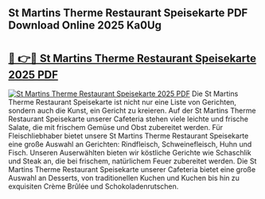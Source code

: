 ## St Martins Therme Restaurant Speisekarte PDF Download Online 2025 Ka0Ug

# <h2><a href="http://gc6ltgh.nevu.top/?p=St+Martins+Therme+Restaurant+Speisekarte">🔗 👉🔴 St Martins Therme Restaurant Speisekarte 2025 PDF</a></h2>

[![St Martins Therme Restaurant Speisekarte 2025 PDF](https://i.imgur.com/dBaPXMq.png)](http://gc6ltgh.nevu.top/?p=St+Martins+Therme+Restaurant+Speisekarte)
Die St Martins Therme Restaurant Speisekarte ist nicht nur eine Liste von Gerichten, sondern auch die Kunst, ein Gericht zu kreieren. Auf der St Martins Therme Restaurant Speisekarte unserer Cafeteria stehen viele leichte und frische Salate, die mit frischem Gemüse und Obst zubereitet werden. Für Fleischliebhaber bietet unsere St Martins Therme Restaurant Speisekarte eine große Auswahl an Gerichten: Rindfleisch, Schweinefleisch, Huhn und Fisch. Unseren Auserwählten bieten wir köstliche Gerichte wie Schaschlik und Steak an, die bei frischem, natürlichem Feuer zubereitet werden. Die St Martins Therme Restaurant Speisekarte unserer Cafeteria bietet eine große Auswahl an Desserts, von traditionellen Kuchen und Kuchen bis hin zu exquisiten Crème Brûlée und Schokoladenrutschen.

